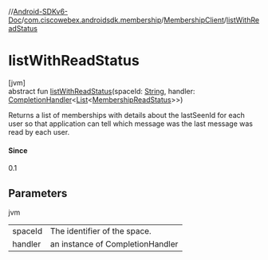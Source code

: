 //[Android-SDKv6-Doc](../../../index.md)/[com.ciscowebex.androidsdk.membership](../index.md)/[MembershipClient](index.md)/[listWithReadStatus](list-with-read-status.md)

# listWithReadStatus

[jvm]\
abstract fun [listWithReadStatus](list-with-read-status.md)(spaceId: [String](https://kotlinlang.org/api/latest/jvm/stdlib/kotlin/-string/index.html), handler: [CompletionHandler](../../com.ciscowebex.androidsdk/-completion-handler/index.md)&lt;[List](https://kotlinlang.org/api/latest/jvm/stdlib/kotlin.collections/-list/index.html)&lt;[MembershipReadStatus](../-membership-read-status/index.md)&gt;&gt;)

Returns a list of memberships with details about the lastSeenId for each user so that application can tell which message was the last message was read by each user.

#### Since

0.1

## Parameters

jvm

| | |
|---|---|
| spaceId | The identifier of the space. |
| handler | an instance of CompletionHandler |
